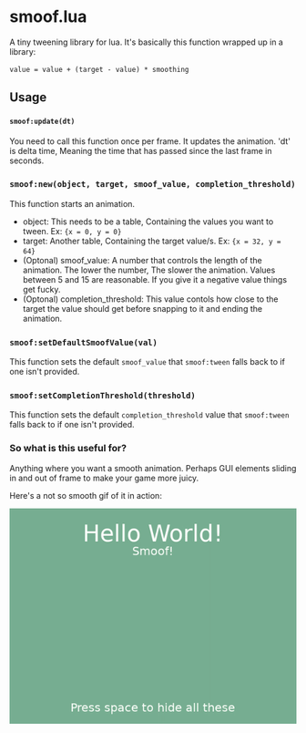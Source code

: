 # smoof.lua

A tiny tweening library for lua.
It's basically this function wrapped up in a library:
```
value = value + (target - value) * smoothing
```

## Usage

#### `smoof:update(dt)`
You need to call this function once per frame. It updates the animation.
'dt' is delta time, Meaning the time that has passed since the last frame in seconds.

### `smoof:new(object, target, smoof_value, completion_threshold)`
This function starts an animation.
* object: This needs to be a table, Containing the values you want to tween. Ex: `{x = 0, y = 0}`
* target: Another table, Containing the target value/s. Ex: `{x = 32, y = 64}`
* (Optonal) smoof_value: A number that controls the length of the animation. The lower the number, The slower the animation. Values between 5 and 15 are reasonable. If you give it a negative value things get fucky.
* (Optonal) completion_threshold: This value contols how close to the target the value should get before snapping to it and ending the animation.

### `smoof:setDefaultSmoofValue(val)`
This function sets the default `smoof_value` that `smoof:tween` falls back to if one isn't provided.

### `smoof:setCompletionThreshold(threshold)`
This function sets the default `completion_threshold` value that `smoof:tween` falls back to if one isn't provided.

### So what is this useful for?
Anything where you want a smooth animation. Perhaps GUI elements sliding in and out of frame to make your game more juicy.

Here's a not so smooth gif of it in action:

![image](https://github.com/veethree/smoof/blob/main/ezgif.com-gif-maker.gif)
